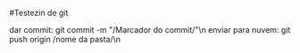 #Testezin de git

dar commit: git commit -m "/Marcador do commit/"\n
enviar para nuvem: git push origin /nome da pasta/\n
